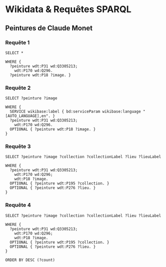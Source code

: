 # Wikidata & Requêtes SPARQL

## Peintures de Claude Monet

### Requête 1

````sparql
SELECT *

WHERE {
  ?peinture wdt:P31 wd:Q3305213;
    wdt:P170 wd:Q296.
  ?peinture wdt:P18 ?image. }
````

### Requête 2

````sparql
SELECT ?peinture ?image

WHERE {
  SERVICE wikibase:label { bd:serviceParam wikibase:language "[AUTO_LANGUAGE],en". }
  ?peinture wdt:P31 wd:Q3305213;
    wdt:P170 wd:Q296.
  OPTIONAL { ?peinture wdt:P18 ?image. }
}
````

### Requête 3

````sparql
SELECT ?peinture ?image ?collection ?collectionLabel ?lieu ?lieuLabel

WHERE {
  ?peinture wdt:P31 wd:Q3305213;
    wdt:P170 wd:Q296;
    wdt:P18 ?image.
  OPTIONAL { ?peinture wdt:P195 ?collection. }
  OPTIONAL { ?peinture wdt:P276 ?lieu. }
}
````

### Requête 4

````sparql
SELECT ?peinture ?image ?collection ?collectionLabel ?lieu ?lieuLabel

WHERE {
  ?peinture wdt:P31 wd:Q3305213;
    wdt:P170 wd:Q296;
    wdt:P18 ?image.
  OPTIONAL { ?peinture wdt:P195 ?collection. }
  OPTIONAL { ?peinture wdt:P276 ?lieu. }
}

ORDER BY DESC (?count)
````
